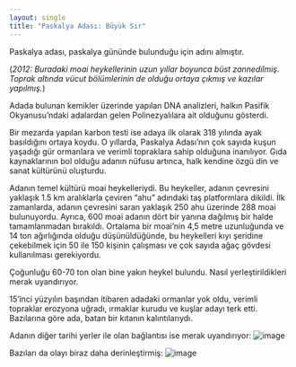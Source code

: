 ```yaml
---
layout: single
title: "Paskalya Adası: Büyük Sır"
---
```


Paskalya adası, paskalya gününde bulunduğu için adını almıştır.

(_2012: Buradaki moai heykellerinin uzun yıllar boyunca büst zannedilmiş. Toprak altında vücut bölümlerinin de olduğu ortaya çıkmış ve kazılar yapılmış._)

Adada bulunan kemikler üzerinde yapılan DNA analizleri, halkın Pasifik Okyanusu’ndaki adalardan gelen Polinezyalılara ait olduğunu gösterdi.

Bir mezarda yapılan karbon testi ise adaya ilk olarak 318 yılında ayak basıldığını ortaya koydu. O yıllarda, Paskalya Adası’nın çok sayıda kuşun yaşadığı gür ormanlara ve verimli topraklara sahip olduğuna inanılıyor. Gıda kaynaklarının bol olduğu adanın nüfusu artınca, halk kendine özgü din ve sanat kültürünü oluşturdu.

Adanın temel kültürü moai heykelleriydi. Bu heykeller, adanın çevresini yaklaşık 1.5 km aralıklarla çeviren “ahu” adındaki taş platformlara dikildi. İlk zamanlarda, adanın çevresini saran yaklaşık 250 ahu üzerinde 288 moai bulunuyordu. Ayrıca, 600 moai adanın dört bir yanına dağılmış bir halde tamamlanmadan bırakıldı. Ortalama bir moai’nin 4,5 metre uzunluğunda ve 14 ton ağırlığında olduğu düşünüldüğünde, bu heykelleri kıyı şeridine çekebilmek için 50 ile 150 kişinin çalışması ve çok sayıda ağaç gövdesi kullanılması gerekiyordu.

Çoğunluğu 60-70 ton olan bine yakın heykel bulundu. Nasıl yerleştirildikleri merak uyandırıyor.

15’inci yüzyılın başından itibaren adadaki ormanlar yok oldu, verimli topraklar erozyona uğradı, ırmaklar kurudu ve kuşlar adayı terk etti. Bazılarına göre ada, batan bir kıtanın kalıntılarıydı.

Adanın diğer tarihi yerler ile olan bağlantısı ise merak uyandırıyor:
![image](https://pics.me.me/earth-stonehenge-easter-island-12975464.png)
 
 Bazıları da olayı biraz daha derinleştirmiş:
 ![image](https://pbs.twimg.com/media/BSN43tgCcAE2qfB.jpg)
